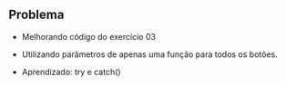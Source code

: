 ## Problema ##

- Melhorando código do exercício 03
- Utilizando parâmetros de apenas uma função para todos os botões.

- Aprendizado: try e catch()
